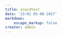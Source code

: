 ```yaml
---
title: ecwidtest
date: '23:01 05-08-2017'
markdown:
    escape_markup: false
creator: admin
---
```


